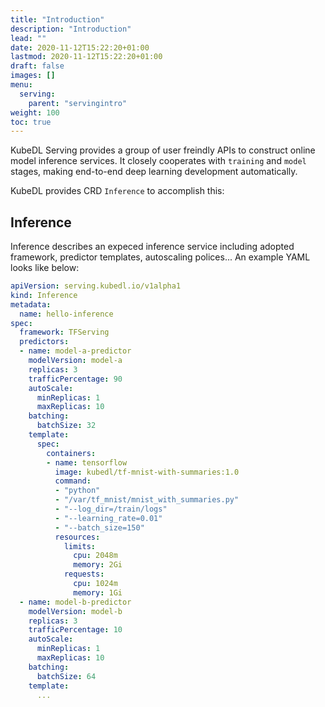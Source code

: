 ```yaml
---
title: "Introduction"
description: "Introduction"
lead: ""
date: 2020-11-12T15:22:20+01:00
lastmod: 2020-11-12T15:22:20+01:00
draft: false
images: []
menu:
  serving:
    parent: "servingintro"
weight: 100
toc: true
---
```




KubeDL Serving provides a group of user freindly APIs to construct online model inference services. It closely cooperates with `training` and `model` stages, making end-to-end deep learning development automatically.  

KubeDL provides CRD `Inference` to accomplish this:

## Inference

Inference describes an expeced inference service including adopted framework, predictor templates, autoscaling polices... An example YAML looks like below:

```yaml
apiVersion: serving.kubedl.io/v1alpha1
kind: Inference
metadata:
  name: hello-inference
spec:
  framework: TFServing
  predictors:
  - name: model-a-predictor
    modelVersion: model-a
    replicas: 3
    trafficPercentage: 90
    autoScale:
      minReplicas: 1
      maxReplicas: 10
    batching:
      batchSize: 32
    template:
      spec:
        containers:
        - name: tensorflow
          image: kubedl/tf-mnist-with-summaries:1.0
          command:
          - "python"
          - "/var/tf_mnist/mnist_with_summaries.py"
          - "--log_dir=/train/logs"
          - "--learning_rate=0.01"
          - "--batch_size=150"
          resources:
            limits:
              cpu: 2048m
              memory: 2Gi
            requests:
              cpu: 1024m               
              memory: 1Gi
  - name: model-b-predictor
    modelVersion: model-b
    replicas: 3
    trafficPercentage: 10
    autoScale:
      minReplicas: 1
      maxReplicas: 10
    batching:
      batchSize: 64
    template:
      ...
```